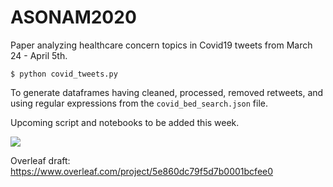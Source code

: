 # ASONAM2020

Paper analyzing healthcare concern topics in Covid19 tweets from March 24 - April 5th.

    $ python covid_tweets.py


To generate dataframes having cleaned, processed, removed retweets, and using regular expressions from the `covid_bed_search.json` file.

Upcoming script and notebooks to be added this week.

<img src=./misc/twitterpaper.png></img>

Overleaf draft: https://www.overleaf.com/project/5e860dc79f5d7b0001bcfee0
